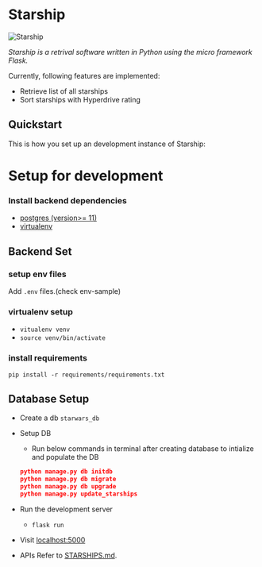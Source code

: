 # Starship

![Starship](https://github.com/abhyudaypratap/starships/workflows/Starships%20application/badge.svg)


*Starship is a retrival software written in Python using the micro framework Flask.*

Currently, following features are implemented:

* Retrieve list of all starships
* Sort starships with Hyperdrive rating



## Quickstart


This is how you set up an development instance of Starship:
# Setup for development

### Install backend dependencies
* [postgres (version>= 11)](https://www.postgresql.org/)
* [virtualenv](https://virtualenv.pypa.io/en/stable/)

## Backend Set
### setup env files
Add `.env` files.(check env-sample)

### virtualenv setup
* `vitualenv venv`
* `source venv/bin/activate`

### install requirements
`pip install -r requirements/requirements.txt`


## Database Setup
* Create a db `starwars_db`
* Setup DB
    * Run below commands in terminal after creating database to intialize and populate the DB
    ```json
    python manage.py db initdb
    python manage.py db migrate
    python manage.py db upgrade
    python manage.py update_starships
    ```


* Run the development server
    * `flask run`
* Visit [localhost:5000](http://localhost:5000)

* APIs
Refer to [STARSHIPS.md](docs/api/STARSHIPS.md).
